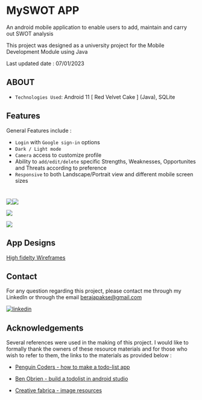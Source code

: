 
# MySWOT APP

An android mobile application to enable users to add, maintain and carry out SWOT analysis 

This project was designed as a university project for the Mobile Development Module using Java

Last updated date : 07/01/2023
## ABOUT

- `Technologies Used`: Android 11 [ Red Velvet Cake ] (Java), SQLite

## Features
General Features include :
 - `Login` with `Google sign-in` options
 - `Dark / Light mode`
 - `Camera` access to customize profile
 - Ability to `add/edit/delete` specific Strengths, Weaknesses, Opportunites and Threats according to preference
 - `Responsive` to both Landscape/Portrait view and different mobile screen sizes
       
#
![](https://github.com/flash-newton/swot-app-flashnewton/assets/118200707/4bc459f3-5299-4132-9424-a7ee78f6cf5a)![](https://github.com/flash-newton/swot-app-flashnewton/assets/118200707/d66251c4-6cd6-4886-89a4-6c331eb982d3)

![](https://github.com/flash-newton/swot-app-flashnewton/assets/118200707/39d08e68-b64e-4e57-981b-f08f736257ff)

![](https://github.com/flash-newton/swot-app-flashnewton/assets/118200707/af685bcf-8dc9-4705-90e3-e044a379d2a7)






## App Designs
[High fidelty Wireframes](https://www.figma.com/file/pA8WJDWeyiIc4y7MGWxZg3/swot?type=design&node-id=0%3A1&mode=design&t=pe0YYUn52Wln3vck-1)


## Contact

For any question regarding this project, please contact me through my LinkedIn or through the email berajapakse@gmail.com

[![linkedin](https://img.shields.io/badge/linkedin-0A66C2?style=for-the-badge&logo=linkedin&logoColor=white)]([https://www.linkedin.com/in/bimalrajapakse/](https://www.linkedin.com/in/bimalrajapakse/))


## Acknowledgements

Several references were used in the making of this project. I would like to formally thank the owners of these resource materials and for those who wish to refer to them, the links to the materials as provided below :

 - [Penguin Coders - how to make a todo-list app](https://www.youtube.com/watch?v=7u5_NNrbQos&list=PLzEWSvaHx_Z2MeyGNQeUCEktmnJBp8136)

 - [Ben Obrien - build a todolist in android studio](https://www.youtube.com/watch?v=i9mkAoZ8FNk)

  - [Creative fabrica - image resources](https://www.creativefabrica.com/product/swot-analysis-flat-vector-landing-page)


